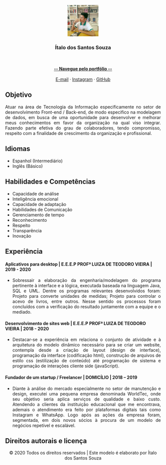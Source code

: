 <p align="center">
  <a href="https://github.com/dev-italosantos">
    <img src="https://github.com/dev-italosantos/Developer-Portfolio-Project/blob/master/44896269_779110875764514_8419956833149517824_n.jpg" alt="logo Readme" width="20%" height="20%">
  </a>
</p>

<h3 align="center">Ítalo dos Santos Souza</h3>

 <p align="center">
    <br>
    <br>
    <a href="https://dev-italosantos.github.io/Developer-Portfolio-Project/"><strong>-- Navegue pelo portfólio --</strong></a>
    <br>
    <br>
    <a href="italotayllor@gmail.com">E-mail</a>
    ·
    <a href="https://www.instagram.com/italosantossz/">Instagram</a>
    ·
    <a href="https://github.com/dev-italosantos/">GitHub</a>
 </p>
 
<h2> Objetivo </h2>
<p align="justify">
 Atuar na área de Tecnologia da Informação especificamente no setor de desenvolvimento Front-end / Back-end, de modo especifico na modelagem de dados, em busca de uma oportunidade para desenvolver e melhorar meus conhecimentos em favor da organização na qual viso integrar. Fazendo parte efetiva do grau de colaboradores, tendo compromisso, respeito com a finalidade de crescimento da organização e profissional.
</p>

## Idiomas
- Espanhol (Intermediário)
- Inglês (Básico)

## Habilidades e Competências
- Capacidade de análise
- Inteligência emocional
- Capacidade de adaptação
- Habilidades de Comunicação
- Gerenciamento de tempo
- Reconhecimento
- Respeito
- Transparência
- Inovação

## Experiência
#### Aplicativos para desktop | E.E.E.P PROFª  LUIZA DE TEODORO VIEIRA | 2019 - 2020
- <p align="justify">Sobressair a elaboração da engenharia/modelagem do programa pertinente à interface e a lógica, executada baseada na linguagem Java, SQL e UML. Dentre os programas relevantes desenvolvidos foram: Projeto para converte unidades de medidas; Projeto para controlar o acevo de livros, entre outros. Nesse sentido os processos foram concluídos com a verificação do resultado juntamente com a equipe e o mediado.</p>

#### Desenvolvimento de sites web | E.E.E.P  PROFª  LUIZA DE TEODORO VIEIRA | 2018 - 2020
- <p align="justify">Destacar-se a experiência em relaciona o conjunto de atividade e à arquitetura do modelo dinâmico necessário para se criar um website, contempla desde a criação de layout (design de interface), programação da interface (codificação html), construção de arquivos de estilo css (estilização de conteúdo) até programação de sistema e programação de interações cliente side (javaScript).</p>

#### Fundador de um startup / Freelancer | DOMICÍLIO | 2018 – 2019
- <p align="justify">Diante à análise do mercado especialmente no setor de manutenção e design, executei uma pequena empresa denominada WorldTec, onde seu objetivo seria aplica serviços de qualidade e baixo custo. Atendendo a clientes da instituição educacional que me encontrava, ademais o atendimento era feito por plataformas digitais tais como Instagram e WhatsApp. Logo após as ações da empresa foram, segmentada, em dois novos sócios à procura de um modelo de negócios repetível e escalável.</p>  

## Direitos autorais e licença
<p align="center">© 2020 Todos os direitos reservados | Este modelo é elaborato por Ítalo dos Santos Souza</p>
